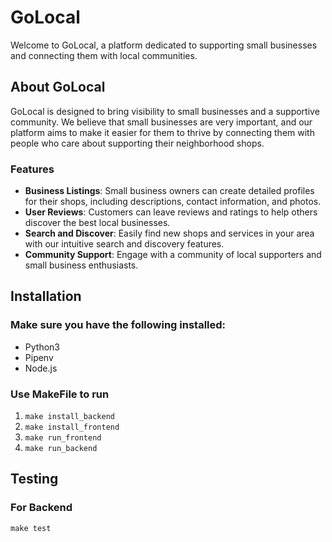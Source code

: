 # GoLocal
Welcome to GoLocal, a platform dedicated to supporting small businesses and connecting them with local communities.

## About GoLocal
GoLocal is designed to bring visibility to small businesses and a supportive community. We believe that small businesses are very important, and our platform aims to make it easier for them to thrive by connecting them with people who care about supporting their neighborhood shops.

### Features
- **Business Listings**: Small business owners can create detailed profiles for their shops, including descriptions, contact information, and photos.
- **User Reviews**: Customers can leave reviews and ratings to help others discover the best local businesses.
- **Search and Discover**: Easily find new shops and services in your area with our intuitive search and discovery features.
- **Community Support**: Engage with a community of local supporters and small business enthusiasts.

## Installation
### Make sure you have the following installed:
- Python3
- Pipenv
- Node.js

### Use MakeFile to run
1. ```make install_backend```
2. ```make install_frontend```
3. ```make run_frontend```
4. ```make run_backend```

## Testing
### For Backend
```make test```
